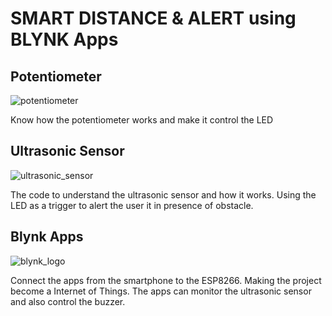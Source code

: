 # SMART DISTANCE & ALERT using BLYNK Apps

## Potentiometer
![potentiometer](https://user-images.githubusercontent.com/44058064/49787434-a9f71f00-fd61-11e8-9163-49be91692240.png)

Know how the potentiometer works and make it control the LED

## Ultrasonic Sensor
![ultrasonic_sensor](https://user-images.githubusercontent.com/44058064/49787285-3fde7a00-fd61-11e8-83d9-9f3c218abecf.png)

The code to understand the ultrasonic sensor and how it works.
Using the LED as a trigger to alert the user it in presence of obstacle.

## Blynk Apps
![blynk_logo](https://user-images.githubusercontent.com/44058064/49787765-7e286900-fd62-11e8-8136-92d5839a46bf.png)

Connect the apps from the smartphone to the ESP8266.
Making the project become a Internet of Things.
The apps can monitor the ultrasonic sensor and also control the buzzer.
